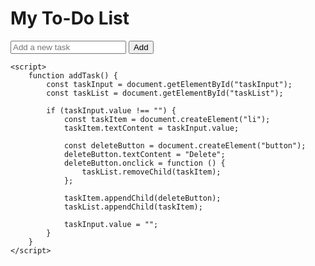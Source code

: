 <!DOCTYPE html>
<html>
<head>
    <title>Simple To-Do List</title>
</head>
<body>
    <h1>My To-Do List</h1>
    <input type="text" id="taskInput" placeholder="Add a new task">
    <button onclick="addTask()">Add</button>
    <ul id="taskList">
        <!-- Tasks will be added here -->
    </ul>

    <script>
        function addTask() {
            const taskInput = document.getElementById("taskInput");
            const taskList = document.getElementById("taskList");

            if (taskInput.value !== "") {
                const taskItem = document.createElement("li");
                taskItem.textContent = taskInput.value;

                const deleteButton = document.createElement("button");
                deleteButton.textContent = "Delete";
                deleteButton.onclick = function () {
                    taskList.removeChild(taskItem);
                };

                taskItem.appendChild(deleteButton);
                taskList.appendChild(taskItem);

                taskInput.value = "";
            }
        }
    </script>
</body>
</html>
